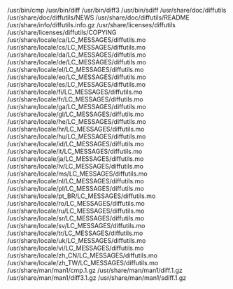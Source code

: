 /usr/bin/cmp
/usr/bin/diff
/usr/bin/diff3
/usr/bin/sdiff
/usr/share/doc/diffutils
/usr/share/doc/diffutils/NEWS
/usr/share/doc/diffutils/README
/usr/share/info/diffutils.info.gz
/usr/share/licenses/diffutils
/usr/share/licenses/diffutils/COPYING
/usr/share/locale/ca/LC_MESSAGES/diffutils.mo
/usr/share/locale/cs/LC_MESSAGES/diffutils.mo
/usr/share/locale/da/LC_MESSAGES/diffutils.mo
/usr/share/locale/de/LC_MESSAGES/diffutils.mo
/usr/share/locale/el/LC_MESSAGES/diffutils.mo
/usr/share/locale/eo/LC_MESSAGES/diffutils.mo
/usr/share/locale/es/LC_MESSAGES/diffutils.mo
/usr/share/locale/fi/LC_MESSAGES/diffutils.mo
/usr/share/locale/fr/LC_MESSAGES/diffutils.mo
/usr/share/locale/ga/LC_MESSAGES/diffutils.mo
/usr/share/locale/gl/LC_MESSAGES/diffutils.mo
/usr/share/locale/he/LC_MESSAGES/diffutils.mo
/usr/share/locale/hr/LC_MESSAGES/diffutils.mo
/usr/share/locale/hu/LC_MESSAGES/diffutils.mo
/usr/share/locale/id/LC_MESSAGES/diffutils.mo
/usr/share/locale/it/LC_MESSAGES/diffutils.mo
/usr/share/locale/ja/LC_MESSAGES/diffutils.mo
/usr/share/locale/lv/LC_MESSAGES/diffutils.mo
/usr/share/locale/ms/LC_MESSAGES/diffutils.mo
/usr/share/locale/nl/LC_MESSAGES/diffutils.mo
/usr/share/locale/pl/LC_MESSAGES/diffutils.mo
/usr/share/locale/pt_BR/LC_MESSAGES/diffutils.mo
/usr/share/locale/ro/LC_MESSAGES/diffutils.mo
/usr/share/locale/ru/LC_MESSAGES/diffutils.mo
/usr/share/locale/sr/LC_MESSAGES/diffutils.mo
/usr/share/locale/sv/LC_MESSAGES/diffutils.mo
/usr/share/locale/tr/LC_MESSAGES/diffutils.mo
/usr/share/locale/uk/LC_MESSAGES/diffutils.mo
/usr/share/locale/vi/LC_MESSAGES/diffutils.mo
/usr/share/locale/zh_CN/LC_MESSAGES/diffutils.mo
/usr/share/locale/zh_TW/LC_MESSAGES/diffutils.mo
/usr/share/man/man1/cmp.1.gz
/usr/share/man/man1/diff.1.gz
/usr/share/man/man1/diff3.1.gz
/usr/share/man/man1/sdiff.1.gz
